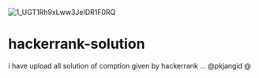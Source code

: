 ![1_UGT1Rh9xLww3JeIDR1F0RQ](https://user-images.githubusercontent.com/75982077/137628475-ba4688a7-d9ae-480b-ac3e-79faa679b2b7.png)


# hackerrank-solution

i have upload all 
solution of comption given by hackerrank
...
@pkjangid 
@
